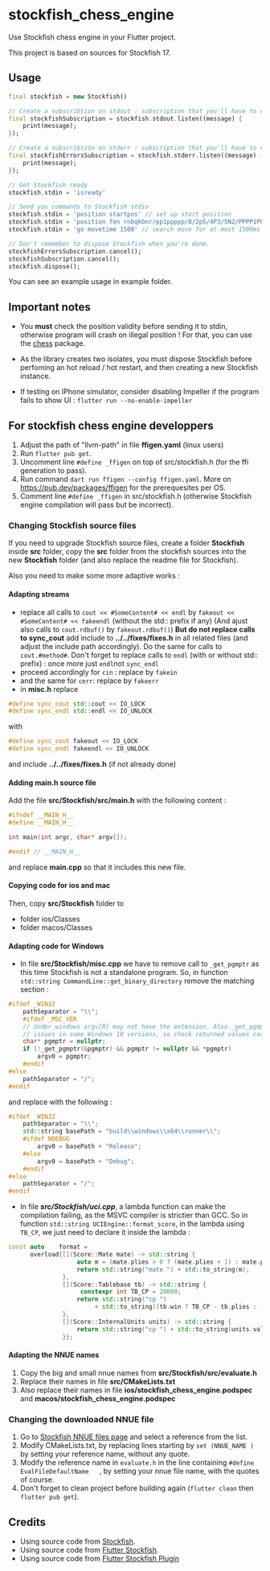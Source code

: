 # stockfish_chess_engine

Use Stockfish chess engine in your Flutter project.

This project is based on sources for Stockfish 17.

## Usage

```dart
final stockfish = new Stockfish()

// Create a subscribtion on stdout : subscription that you'll have to cancel before disposing Stockfish.
final stockfishSubscription = stockfish.stdout.listen((message) {
    print(message);
});

// Create a subscribtion on stderr : subscription that you'll have to cancel before disposing Stockfish.
final stockfishErrorsSubscription = stockfish.stderr.listen((message) {
    print(message);
});

// Get Stockfish ready
stockfish.stdin = 'isready'

// Send you commands to Stockfish stdin
stockfish.stdin = 'position startpos' // set up start position
stockfish.stdin = 'position fen rnbqkbnr/pp1ppppp/8/2p5/4P3/5N2/PPPP1PPP/RNBQKB1R b KQkq - 1 2' // set up custom position
stockfish.stdin = 'go movetime 1500' // search move for at most 1500ms

// Don't remember to dispose Stockfish when you're done.
stockfishErrorsSubscription.cancel();
stockfishSubscription.cancel();
stockfish.dispose();
```

You can see an example usage in example folder.

## Important notes

- You **must** check the position validity before sending it to stdin, otherwise program will crash on illegal position ! For that, you can use the [chess](https://pub.dev/packages/chess) package.

- As the library creates two isolates, you must dispose Stockfish before perfoming an hot reload / hot restart, and then creating a new Stockfish instance.

- If testing on IPhone simulator, consider disabling Impeller if the program fails to show UI : `flutter run --no-enable-impeller`

## For stockfish chess engine developpers

1. Adjust the path of "llvm-path" in file **ffigen.yaml** (linux users)
2. Run `flutter pub get`.
3. Uncomment line `#define _ffigen` on top of src/stockfish.h (for the ffi generation to pass).
4. Run command `dart run ffigen --config ffigen.yaml`.
   More on https://pub.dev/packages/ffigen for the prerequesites per OS.
5. Comment line `#define _ffigen` in src/stockfish.h (otherwise Stockfish engine compilation will pass but be incorrect).

### Changing Stockfish source files

If you need to upgrade Stockfish source files, create a folder **Stockfish** inside **src** folder, copy the **src** folder from the stockfish sources into the new **Stockfish** folder (and also replace the readme file for Stockfish).

Also you need to make some more adaptive works :

#### Adapting streams

- replace all calls to `cout << #SomeContent# << endl` by `fakeout << #SomeContent# << fakeendl` (without the std:: prefix if any) (And ajust also calls to `cout.rdbuf()` by `fakeout.rdbuf()`) **But do not replace calls to sync_cout** add include to **../../fixes/fixes.h** in all related files (and adjust the include path accordingly). Do the same for calls to `cout.#method#`. Don't forget to replace calls to `endl` (with or without std:: prefix) : once more just `endl`not `sync_endl`
- proceed accordingly for `cin` : replace by `fakein`
- and the same for `cerr`: replace by `fakeerr`
- in **misc.h** replace

```cpp
#define sync_cout std::cout << IO_LOCK
#define sync_endl std::endl << IO_UNLOCK
```

with

```cpp
#define sync_cout fakeout << IO_LOCK
#define sync_endl fakeendl << IO_UNLOCK
```

and include **../../fixes/fixes.h** (if not already done)

#### Adding main.h source file

Add the file **src/Stockfish/src/main.h** with the following content :
```cpp
#ifndef __MAIN_H__
#define __MAIN_H__

int main(int argc, char* argv[]);

#endif // __MAIN_H__
```

and replace **main.cpp** so that it includes this new file.

#### Copying code for ios and mac

Then, copy **src/Stockfish** folder to
- folder ios/Classes
- folder macos/Classes

#### Adapting code for Windows

* In file **src/Stockfish/misc.cpp** we have to remove call to `_get_pgmptr` as this time Stockfish is not a standalone program.
So, in function `std::string CommandLine::get_binary_directory` remove the matching section :

```cpp
#ifdef _WIN32
    pathSeparator = "\\";
    #ifdef _MSC_VER
    // Under windows argv[0] may not have the extension. Also _get_pgmptr() had
    // issues in some Windows 10 versions, so check returned values carefully.
    char* pgmptr = nullptr;
    if (!_get_pgmptr(&pgmptr) && pgmptr != nullptr && *pgmptr)
        argv0 = pgmptr;
    #endif
#else
    pathSeparator = "/";
#endif
```

and replace with the following :

```cpp
#ifdef _WIN32
    pathSeparator = "\\";
    std::string basePath = "build\\windows\\x64\\runner\\";
    #ifdef NDEBUG
        argv0 = basePath + "Release";
    #else
        argv0 = basePath + "Debug";
    #endif
#else
    pathSeparator = "/";
#endif
```

* In file ***src/Stockfish/uci.cpp***, a lambda function can make the compilation failing, as the MSVC compiler is strictier than GCC. So in function `std::string UCIEngine::format_score`, in the lambda using `TB_CP`, we just need to declare it inside the lambda :

```cpp
const auto    format =
      overload{[](Score::Mate mate) -> std::string {
                   auto m = (mate.plies > 0 ? (mate.plies + 1) : mate.plies) / 2;
                   return std::string("mate ") + std::to_string(m);
               },
               [](Score::Tablebase tb) -> std::string {
                    constexpr int TB_CP = 20000;
                   return std::string("cp ")
                        + std::to_string((tb.win ? TB_CP - tb.plies : -TB_CP - tb.plies));
               },
               [](Score::InternalUnits units) -> std::string {
                   return std::string("cp ") + std::to_string(units.value);
               }};
```

#### Adapting the NNUE names

1. Copy the big and small nnue names from **src/Stockfish/src/evaluate.h**
2. Replace their names in file **src/CMakeLists.txt**
3. Also replace their names in file **ios/stockfish_chess_engine.podspec** and **macos/stockfish_chess_engine.podspec**

### Changing the downloaded NNUE file

1. Go to [Stockfish NNUE files page](https://tests.stockfishchess.org/nns) and select a reference from the list.
2. Modify CMakeLists.txt, by replacing lines starting by `set (NNUE_NAME )` by setting your reference name, without any quote.
3. Modify the reference name in `evaluate.h` in the line containing `#define EvalFileDefaultName   `, by setting your nnue file name, with the quotes of course.
4. Don't forget to clean project before building again (`flutter clean` then `flutter pub get`).

## Credits

- Using source code from [Stockfish](https://stockfishchess.org).
- Using source code from [Flutter Stockfish](https://github.com/ArjanAswal/Stockfish).
- Using source code from [Flutter Stockfish Plugin](https://github.com/jusax23/flutter_stockfish_plugin)
